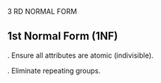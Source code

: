 3 RD NORMAL FORM 
## 1st Normal Form (1NF)
. Ensure all attributes are atomic (indivisible).


. Eliminate repeating groups.

